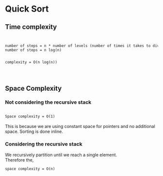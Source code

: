<h1>Quick Sort</h1>
<h2>Time complexity</h2>
<code>
<pre>
number of steps = n * number of levels (number of times it takes to divide the problem so that it can not be further divided).
number of steps = n log(n)

complexity = O(n log(n))
</pre>
</code>

<h2>Space Complexity</h2>
<h3>Not considering the recursive stack</h3>
<code>
Space complexity = O(1)
</code>
<br>
This is because we are using constant space for pointers and no additional space. Sorting is done inline.

<h3>Considering the recursive stack</h3>
We recursively partition until we reach a single element.<br>
Therefore the, <br>
<code>
space complexity = O(n)
</code>
